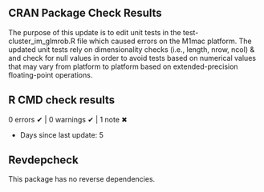 ## CRAN Package Check Results

The purpose of this update is to edit unit tests in the test-cluster_im_glmrob.R file which caused errors on the M1mac platform. The updated unit tests rely on dimensionality checks (i.e., length, nrow, ncol) & and check for null values in order to avoid tests based on numerical values that may vary from platform to platform based on extended-precision floating-point operations. 

## R CMD check results

0 errors ✔ | 0 warnings ✔ | 1 note ✖

* Days since last update: 5

## Revdepcheck

This package has no reverse dependencies.
